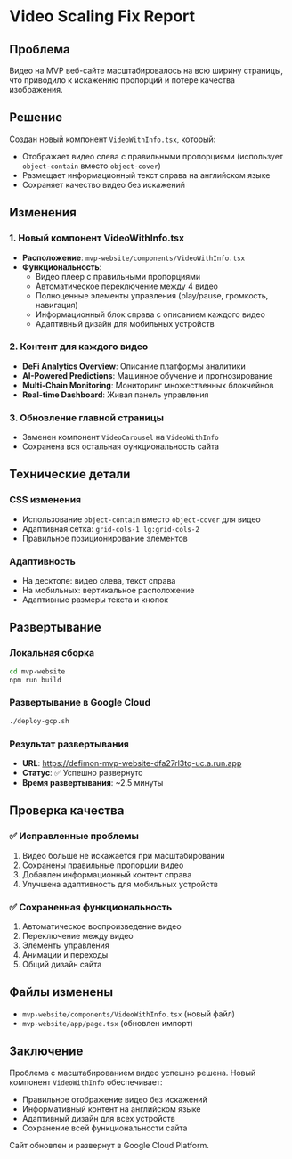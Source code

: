 # Video Scaling Fix Report

## Проблема
Видео на MVP веб-сайте масштабировалось на всю ширину страницы, что приводило к искажению пропорций и потере качества изображения.

## Решение
Создан новый компонент `VideoWithInfo.tsx`, который:
- Отображает видео слева с правильными пропорциями (использует `object-contain` вместо `object-cover`)
- Размещает информационный текст справа на английском языке
- Сохраняет качество видео без искажений

## Изменения

### 1. Новый компонент VideoWithInfo.tsx
- **Расположение**: `mvp-website/components/VideoWithInfo.tsx`
- **Функциональность**:
  - Видео плеер с правильными пропорциями
  - Автоматическое переключение между 4 видео
  - Полноценные элементы управления (play/pause, громкость, навигация)
  - Информационный блок справа с описанием каждого видео
  - Адаптивный дизайн для мобильных устройств

### 2. Контент для каждого видео
- **DeFi Analytics Overview**: Описание платформы аналитики
- **AI-Powered Predictions**: Машинное обучение и прогнозирование
- **Multi-Chain Monitoring**: Мониторинг множественных блокчейнов
- **Real-time Dashboard**: Живая панель управления

### 3. Обновление главной страницы
- Заменен компонент `VideoCarousel` на `VideoWithInfo`
- Сохранена вся остальная функциональность сайта

## Технические детали

### CSS изменения
- Использование `object-contain` вместо `object-cover` для видео
- Адаптивная сетка: `grid-cols-1 lg:grid-cols-2`
- Правильное позиционирование элементов

### Адаптивность
- На десктопе: видео слева, текст справа
- На мобильных: вертикальное расположение
- Адаптивные размеры текста и кнопок

## Развертывание

### Локальная сборка
```bash
cd mvp-website
npm run build
```

### Развертывание в Google Cloud
```bash
./deploy-gcp.sh
```

### Результат развертывания
- **URL**: https://defimon-mvp-website-dfa27rl3tq-uc.a.run.app
- **Статус**: ✅ Успешно развернуто
- **Время развертывания**: ~2.5 минуты

## Проверка качества

### ✅ Исправленные проблемы
1. Видео больше не искажается при масштабировании
2. Сохранены правильные пропорции видео
3. Добавлен информационный контент справа
4. Улучшена адаптивность для мобильных устройств

### ✅ Сохраненная функциональность
1. Автоматическое воспроизведение видео
2. Переключение между видео
3. Элементы управления
4. Анимации и переходы
5. Общий дизайн сайта

## Файлы изменены
- `mvp-website/components/VideoWithInfo.tsx` (новый файл)
- `mvp-website/app/page.tsx` (обновлен импорт)

## Заключение
Проблема с масштабированием видео успешно решена. Новый компонент `VideoWithInfo` обеспечивает:
- Правильное отображение видео без искажений
- Информативный контент на английском языке
- Адаптивный дизайн для всех устройств
- Сохранение всей функциональности сайта

Сайт обновлен и развернут в Google Cloud Platform.
